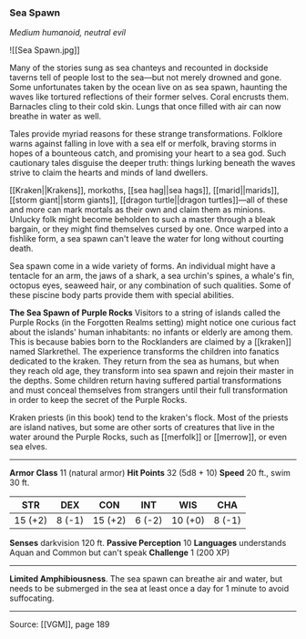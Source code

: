 ### Sea Spawn
_Medium humanoid, neutral evil_

![[Sea Spawn.jpg]]

Many of the stories sung as sea chanteys and recounted in dockside taverns tell of people lost to the sea—but not merely drowned and gone. Some unfortunates taken by the ocean live on as sea spawn, haunting the waves like tortured reflections of their former selves. Coral encrusts them. Barnacles cling to their cold skin. Lungs that once filled with air can now breathe in water as well.

Tales provide myriad reasons for these strange transformations. Folklore warns against falling in love with a sea elf or merfolk, braving storms in hopes of a bounteous catch, and promising your heart to a sea god. Such cautionary tales disguise the deeper truth: things lurking beneath the waves strive to claim the hearts and minds of land dwellers.

[[Kraken||Krakens]], morkoths, [[sea hag||sea hags]], [[marid||marids]], [[storm giant||storm giants]], [[dragon turtle||dragon turtles]]—all of these and more can mark mortals as their own and claim them as minions. Unlucky folk might become beholden to such a master through a bleak bargain, or they might find themselves cursed by one. Once warped into a fishlike form, a sea spawn can't leave the water for long without courting death.

Sea spawn come in a wide variety of forms. An individual might have a tentacle for an arm, the jaws of a shark, a sea urchin's spines, a whale's fin, octopus eyes, seaweed hair, or any combination of such qualities. Some of these piscine body parts provide them with special abilities.

**The Sea Spawn of Purple Rocks** Visitors to a string of islands called the Purple Rocks (in the Forgotten Realms setting) might notice one curious fact about the islands' human inhabitants: no infants or elderly are among them. This is because babies born to the Rocklanders are claimed by a [[kraken]] named Slarkrethel. The experience transforms the children into fanatics dedicated to the kraken. They return from the sea as humans, but when they reach old age, they transform into sea spawn and rejoin their master in the depths. Some children return having suffered partial transformations and must conceal themselves from strangers until their full transformation in order to keep the secret of the Purple Rocks.

Kraken priests (in this book) tend to the kraken's flock. Most of the priests are island natives, but some are other sorts of creatures that live in the water around the Purple Rocks, such as [[merfolk]] or [[merrow]], or even sea elves.




---

**Armor Class** 11 (natural armor)
**Hit Points** 32 (5d8 + 10)
**Speed** 20 ft., swim 30 ft.

| STR     | DEX     | CON     | INT     | WIS     | CHA     |
|---------|---------|---------|---------|---------|---------|
| 15 (+2) | 8 (-1) | 15 (+2) | 6 (-2) | 10 (+0) | 8 (-1) |

**Senses** darkvision 120 ft.
**Passive Perception** 10
**Languages** understands Aquan and Common but can't speak
**Challenge** 1 (200 XP)

---

**Limited Amphibiousness**. The sea spawn can breathe air and water, but needs to be submerged in the sea at least once a day for 1 minute to avoid suffocating.


---

Source: [[VGM]], page 189
